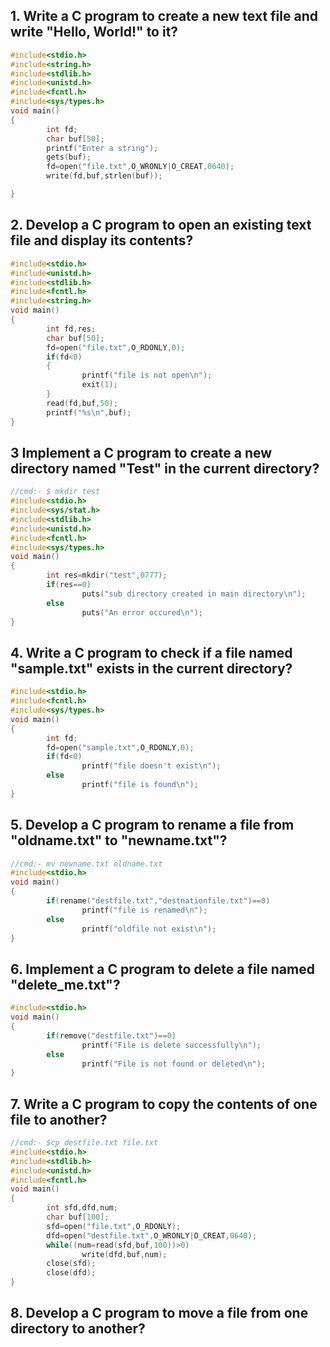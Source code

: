 ## 1. Write a C program to create a new text file and write "Hello, World!" to it? 
```c
#include<stdio.h>
#include<string.h>
#include<stdlib.h>
#include<unistd.h>
#include<fcntl.h>
#include<sys/types.h>
void main()
{
        int fd;
        char buf[50];
        printf("Enter a string");
        gets(buf);
        fd=open("file.txt",O_WRONLY|O_CREAT,0640);
        write(fd,buf,strlen(buf));

}
```
## 2. Develop a C program to open an existing text file and display its contents? 
```c
#include<stdio.h>
#include<unistd.h>
#include<stdlib.h>
#include<fcntl.h>
#include<string.h>
void main()
{
        int fd,res;
        char buf[50];
        fd=open("file.txt",O_RDONLY,0);
        if(fd<0)
        {
                printf("file is not open\n");
                exit(1);
        }
        read(fd,buf,50);
        printf("%s\n",buf);
}
```
## 3 Implement a C program to create a new directory named "Test" in the current directory?
```c
//cmd:- $ mkdir test
#include<stdio.h>
#include<sys/stat.h>
#include<stdlib.h>
#include<unistd.h>
#include<fcntl.h>
#include<sys/types.h>
void main()
{
        int res=mkdir("test",0777);
        if(res==0)
                puts("sub directory created in main directory\n");
        else
                puts("An error occured\n");
}
```
## 4. Write a C program to check if a file named "sample.txt" exists in the current directory?
```c
#include<stdio.h>
#include<fcntl.h>
#include<sys/types.h>
void main()
{
        int fd;
        fd=open("sample.txt",O_RDONLY,0);
        if(fd<0)
                printf("file doesn't exist\n");
        else
                printf("file is found\n");
}
```
## 5. Develop a C program to rename a file from "oldname.txt" to "newname.txt"?
```c
//cmd:- mv newname.txt oldname.txt
#include<stdio.h>
void main()
{
        if(rename("destfile.txt","destnationfile.txt")==0)
                printf("file is renamed\n");
        else
                printf("oldfile not exist\n");
}
```
## 6. Implement a C program to delete a file named "delete_me.txt"? 
```c
#include<stdio.h>
void main()
{
        if(remove("destfile.txt")==0)
                printf("File is delete successfully\n");
        else
                printf("File is not found or deleted\n");
}
```
## 7. Write a C program to copy the contents of one file to another?
```c
//cmd:- $cp destfile.txt file.txt
#include<stdio.h>
#include<stdlib.h>
#include<unistd.h>
#include<fcntl.h>
void main()
{
        int sfd,dfd,num;
        char buf[100];
        sfd=open("file.txt",O_RDONLY);
        dfd=open("destfile.txt",O_WRONLY|O_CREAT,0640);
        while((num=read(sfd,buf,100))>0)
                write(dfd,buf,num);
        close(sfd);
        close(dfd);
}
```
## 8. Develop a C program to move a file from one directory to another?
```c
